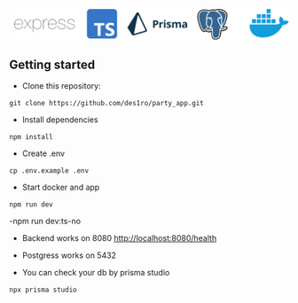 <div align="center">
  <img width="512" src="https://raw.githubusercontent.com/adamsmichal/boilerplate_ts_node_prisma_docker/main/banner.png" alt="prisma-docker">
</div>

## Getting started

- Clone this repository:

```
git clone https://github.com/des1ro/party_app.git
```

- Install dependencies

```
npm install
```

- Create .env

```
cp .env.example .env
```

- Start docker and app

```
npm run dev
```
-npm run dev:ts-no

- Backend works on 8080
  <a href="http://localhost:8080/health">http://localhost:8080/health</a>

- Postgress works on 5432

- You can check your db by prisma studio

```
npx prisma studio
```
